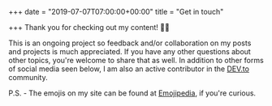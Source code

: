 +++
date = "2019-07-07T07:00:00+00:00"
title = "Get in touch"

+++
Thank you for checking out my content! 👍🏾

This is an ongoing project so feedback and/or collaboration on my posts and projects is much appreciated. If you have any other questions about other topics, you're welcome to share that as well. In addition to other forms of social media seen below, I am also an active contributor in the [DEV.to](https://dev.to/ctg123) community.

P.S. - The emojis on my site can be found at [Emojipedia](https://emojipedia.org/), if you're curious.